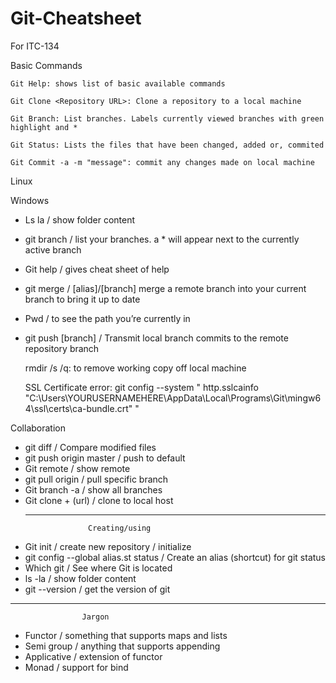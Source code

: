 
# Git-Cheatsheet
For ITC-134

Basic Commands
    
    Git Help: shows list of basic available commands
    
    Git Clone <Repository URL>: Clone a repository to a local machine
    
    Git Branch: List branches. Labels currently viewed branches with green highlight and *
    
    Git Status: Lists the files that have been changed, added or, commited
    
    Git Commit -a -m "message": commit any changes made on local machine 

Linux

Windows
- Ls la / show folder content 
- git branch / list your branches. a * will appear next to the currently active branch
- Git help / gives cheat sheet of help
- git merge /  [alias]/[branch] merge a remote branch into your current branch to bring it up to date
- Pwd / to see the path you’re currently in 
- git push  [branch]  / Transmit local branch commits to the remote repository branch

     rmdir <repository name> /s /q: to remove working copy off local machine

    SSL Certificate error: git config --system
    " http.sslcainfo "C:\Users\YOURUSERNAMEHERE\AppData\Local\Programs\Git\mingw64\ssl\certs\ca-bundle.crt" "

Collaboration 

- git diff / Compare modified files
- git push origin master / push to default
- Git remote / show remote
- git pull origin <branchname> / pull specific branch
- Git branch -a / show all branches
- Git clone + (url) / clone to local host
  ***
					Creating/using 

- Git init / create new repository / initialize 
- git config --global alias.st status / Create an alias (shortcut) for git status
- Which git / See where Git is located
- ls -la / show folder content
- git --version / get the version of git
***
					Jargon

- Functor / something that supports maps and lists
- Semi group / anything that supports appending 
- Applicative / extension of functor 
- Monad / support for bind



